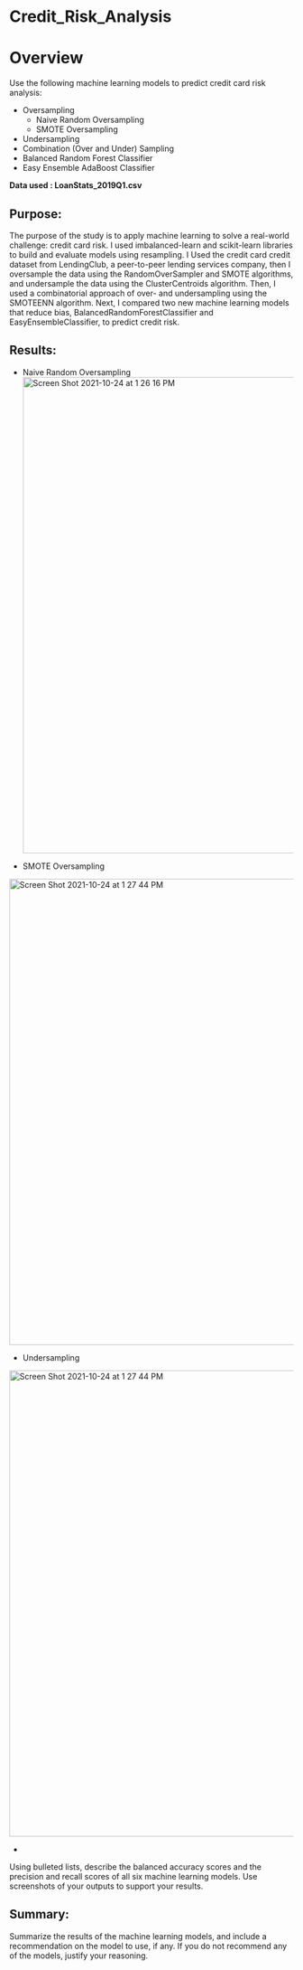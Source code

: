 # Credit_Risk_Analysis

# Overview
Use the following machine learning models to predict credit card risk analysis:
- Oversampling
  - Naive Random Oversampling
  - SMOTE Oversampling
- Undersampling
- Combination (Over and Under) Sampling
- Balanced Random Forest Classifier
- Easy Ensemble AdaBoost Classifier

 **Data used : LoanStats_2019Q1.csv**


## Purpose: 
The purpose of the study is to apply machine learning to solve a real-world challenge: credit card risk. I used imbalanced-learn and scikit-learn libraries to build and evaluate models using resampling. I Used the credit card credit dataset from LendingClub, a peer-to-peer lending services company, then I oversample the data using the RandomOverSampler and SMOTE algorithms, and undersample the data using the ClusterCentroids algorithm. Then, I used a combinatorial approach of over- and undersampling using the SMOTEENN algorithm. Next, I compared two new machine learning models that reduce bias, BalancedRandomForestClassifier and EasyEnsembleClassifier, to predict credit risk. 


## Results:  
- Naive Random Oversampling<img width="843" alt="Screen Shot 2021-10-24 at 1 26 16 PM" src="https://user-images.githubusercontent.com/85364095/138611629-83b393b0-203d-4d99-8623-89fb82971d23.png">





- SMOTE Oversampling

<img width="825" alt="Screen Shot 2021-10-24 at 1 27 44 PM" src="https://user-images.githubusercontent.com/85364095/138611674-e6558d9b-1245-4130-bd5b-29ea3ce0e625.png">

- Undersampling


<img width="825" alt="Screen Shot 2021-10-24 at 1 27 44 PM" src="https://user-images.githubusercontent.com/85364095/138611719-1a0c0a29-8553-4f2d-9625-0c2899714862.png">




- 
Using bulleted lists, describe the balanced accuracy scores and the precision and recall scores of all six machine learning models. Use screenshots of your outputs to support your results.

## Summary: 
Summarize the results of the machine learning models, and include a recommendation on the model to use, if any. If you do not recommend any of the models, justify your reasoning.
